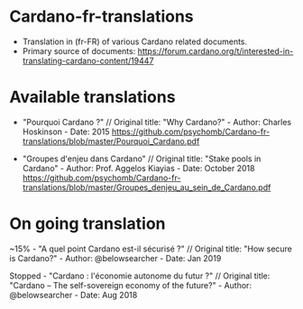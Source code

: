 # Cardano-fr-translations

- Translation in (fr-FR) of various Cardano related documents. 
- Primary source of documents: https://forum.cardano.org/t/interested-in-translating-cardano-content/19447

# Available translations 
- "Pourquoi Cardano ?" // Original title: "Why Cardano?" - Author: Charles Hoskinson - Date: 2015
https://github.com/psychomb/Cardano-fr-translations/blob/master/Pourquoi_Cardano.pdf

- "Groupes d'enjeu dans Cardano" // Original title: "Stake pools in Cardano" - Author: Prof. Aggelos Kiayias - Date: October 2018
https://github.com/psychomb/Cardano-fr-translations/blob/master/Groupes_denjeu_au_sein_de_Cardano.pdf

# On going translation
~15% - "A quel point Cardano est-il sécurisé ?" // Original title: "How secure is Cardano?" - Author: @belowsearcher - Date: Jan 2019

Stopped - "Cardano : l'économie autonome du futur ?" // Original title: "Cardano – The self-sovereign economy of the future?" - Author: @belowsearcher - Date: Aug 2018
